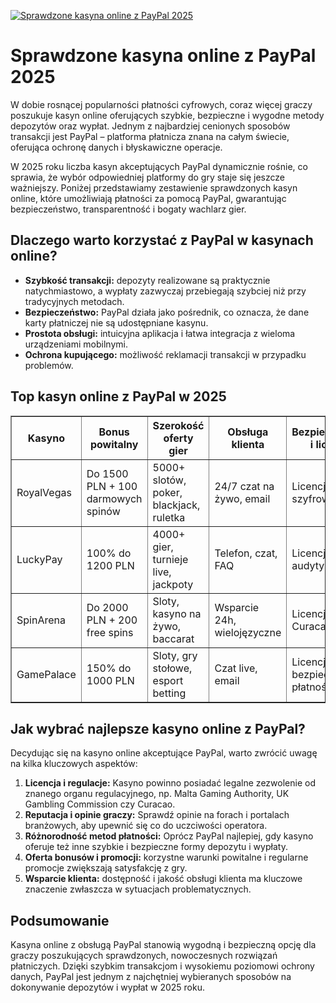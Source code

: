 [![Sprawdzone kasyna online z PayPal 2025](https://123-caf.pages.dev/gitsignup.png)](https://vrmoo.ru/Bt82HjjY)

<h1>Sprawdzone kasyna online z PayPal 2025</h1> <p>W dobie rosnącej popularności płatności cyfrowych, coraz więcej graczy poszukuje kasyn online oferujących szybkie, bezpieczne i wygodne metody depozytów oraz wypłat. Jednym z najbardziej cenionych sposobów transakcji jest PayPal – platforma płatnicza znana na całym świecie, oferująca ochronę danych i błyskawiczne operacje.</p> <p>W 2025 roku liczba kasyn akceptujących PayPal dynamicznie rośnie, co sprawia, że wybór odpowiedniej platformy do gry staje się jeszcze ważniejszy. Poniżej przedstawiamy zestawienie sprawdzonych kasyn online, które umożliwiają płatności za pomocą PayPal, gwarantując bezpieczeństwo, transparentność i bogaty wachlarz gier.</p>  <h2>Dlaczego warto korzystać z PayPal w kasynach online?</h2> <ul>   <li><strong>Szybkość transakcji:</strong> depozyty realizowane są praktycznie natychmiastowo, a wypłaty zazwyczaj przebiegają szybciej niż przy tradycyjnych metodach.</li>   <li><strong>Bezpieczeństwo:</strong> PayPal działa jako pośrednik, co oznacza, że dane karty płatniczej nie są udostępniane kasynu.</li>   <li><strong>Prostota obsługi:</strong> intuicyjna aplikacja i łatwa integracja z wieloma urządzeniami mobilnymi.</li>   <li><strong>Ochrona kupującego:</strong> możliwość reklamacji transakcji w przypadku problemów.</li> </ul>  <h2>Top kasyn online z PayPal w 2025</h2> <table border="1" cellpadding="8" cellspacing="0" style="border-collapse: collapse; width: 100%;">   <thead>     <tr>       <th>Kasyno</th>       <th>Bonus powitalny</th>       <th>Szerokość oferty gier</th>       <th>Obsługa klienta</th>       <th>Bezpieczeństwo i licencje</th>     </tr>   </thead>   <tbody>     <tr>       <td>RoyalVegas</td>       <td>Do 1500 PLN + 100 darmowych spinów</td>       <td>5000+ slotów, poker, blackjack, ruletka</td>       <td>24/7 czat na żywo, email</td>       <td>Licencja MGA, szyfrowanie SSL</td>     </tr>     <tr>       <td>LuckyPay</td>       <td>100% do 1200 PLN</td>       <td>4000+ gier, turnieje live, jackpoty</td>       <td>Telefon, czat, FAQ</td>       <td>Licencja UKGC, audyty RNG</td>     </tr>     <tr>       <td>SpinArena</td>       <td>Do 2000 PLN + 200 free spins</td>       <td>Sloty, kasyno na żywo, baccarat</td>       <td>Wsparcie 24h, wielojęzyczne</td>       <td>Licencja Curacao, SSL</td>     </tr>     <tr>       <td>GamePalace</td>       <td>150% do 1000 PLN</td>       <td>Sloty, gry stołowe, esport betting</td>       <td>Czat live, email</td>       <td>Licencja MGA, bezpieczne płatności</td>     </tr>   </tbody> </table>  <h2>Jak wybrać najlepsze kasyno online z PayPal?</h2> <p>Decydując się na kasyno online akceptujące PayPal, warto zwrócić uwagę na kilka kluczowych aspektów:</p> <ol>   <li><strong>Licencja i regulacje:</strong> Kasyno powinno posiadać legalne zezwolenie od znanego organu regulacyjnego, np. Malta Gaming Authority, UK Gambling Commission czy Curacao.</li>   <li><strong>Reputacja i opinie graczy:</strong> Sprawdź opinie na forach i portalach branżowych, aby upewnić się co do uczciwości operatora.</li>   <li><strong>Różnorodność metod płatności:</strong> Oprócz PayPal najlepiej, gdy kasyno oferuje też inne szybkie i bezpieczne formy depozytu i wypłaty.</li>   <li><strong>Oferta bonusów i promocji:</strong> korzystne warunki powitalne i regularne promocje zwiększają satysfakcję z gry.</li>   <li><strong>Wsparcie klienta:</strong> dostępność i jakość obsługi klienta ma kluczowe znaczenie zwłaszcza w sytuacjach problematycznych.</li> </ol>  <h2>Podsumowanie</h2> <p>Kasyna online z obsługą PayPal stanowią wygodną i bezpieczną opcję dla graczy poszukujących sprawdzonych, nowoczesnych rozwiązań płatniczych. Dzięki szybkim transakcjom i wysokiemu poziomowi ochrony danych, PayPal jest jednym z najchętniej wybieranych sposobów na dokonywanie depozytów i wypłat w 2025 roku.</p>